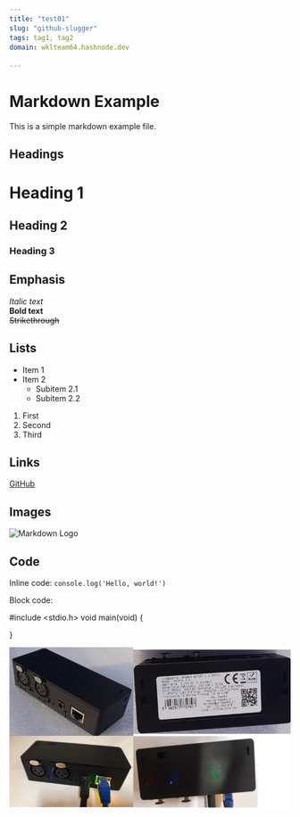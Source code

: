 ```yaml
---
title: "test01"
slug: "github-slugger"
tags: tag1, tag2
domain: wklteam64.hashnode.dev

---
```




# Markdown Example

This is a simple markdown example file.

## Headings

# Heading 1
## Heading 2
### Heading 3

## Emphasis

*Italic text*  
**Bold text**  
~~Strikethrough~~

## Lists

- Item 1
- Item 2
    - Subitem 2.1
    - Subitem 2.2

1. First
2. Second
3. Third

## Links

[GitHub](https://github.com)

## Images

![Markdown Logo](https://markdown-here.com/img/icon256.png)

## Code

Inline code: `console.log('Hello, world!')`

Block code:

#include <stdio.h>
void main(void)
{

}


![promyk](images/36-multiobudowa-6753241cb0c97.webp)